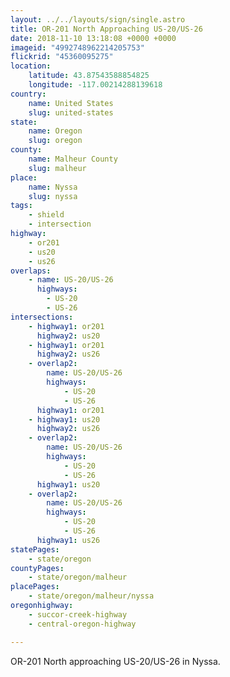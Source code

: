 ```yaml
---
layout: ../../layouts/sign/single.astro
title: OR-201 North Approaching US-20/US-26
date: 2018-11-10 13:18:08 +0000 +0000
imageid: "4992748962214205753"
flickrid: "45360095275"
location:
    latitude: 43.87543588854825
    longitude: -117.00214288139618
country:
    name: United States
    slug: united-states
state:
    name: Oregon
    slug: oregon
county:
    name: Malheur County
    slug: malheur
place:
    name: Nyssa
    slug: nyssa
tags:
    - shield
    - intersection
highway:
    - or201
    - us20
    - us26
overlaps:
    - name: US-20/US-26
      highways:
        - US-20
        - US-26
intersections:
    - highway1: or201
      highway2: us20
    - highway1: or201
      highway2: us26
    - overlap2:
        name: US-20/US-26
        highways:
            - US-20
            - US-26
      highway1: or201
    - highway1: us20
      highway2: us26
    - overlap2:
        name: US-20/US-26
        highways:
            - US-20
            - US-26
      highway1: us20
    - overlap2:
        name: US-20/US-26
        highways:
            - US-20
            - US-26
      highway1: us26
statePages:
    - state/oregon
countyPages:
    - state/oregon/malheur
placePages:
    - state/oregon/malheur/nyssa
oregonhighway:
    - succor-creek-highway
    - central-oregon-highway

---
```

OR-201 North approaching US-20/US-26 in Nyssa.